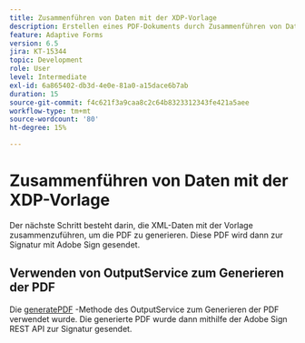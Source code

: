 ```yaml
---
title: Zusammenführen von Daten mit der XDP-Vorlage
description: Erstellen eines PDF-Dokuments durch Zusammenführen von Daten mit der Vorlage
feature: Adaptive Forms
version: 6.5
jira: KT-15344
topic: Development
role: User
level: Intermediate
exl-id: 6a865402-db3d-4e0e-81a0-a15dace6b7ab
duration: 15
source-git-commit: f4c621f3a9caa8c2c64b8323312343fe421a5aee
workflow-type: tm+mt
source-wordcount: '80'
ht-degree: 15%

---
```


# Zusammenführen von Daten mit der XDP-Vorlage

Der nächste Schritt besteht darin, die XML-Daten mit der Vorlage zusammenzuführen, um die PDF zu generieren. Diese PDF wird dann zur Signatur mit Adobe Sign gesendet.

## Verwenden von OutputService zum Generieren der PDF

Die [generatePDF](https://developer.adobe.com/experience-manager/reference-materials/6-5/forms/javadocs/com/adobe/fd/output/api/OutputService.html#generatePDFOutput-com.adobe.aemfd.docmanager.Document-com.adobe.aemfd.docmanager.Document-com.adobe.fd.output.api.PDFOutputOptions-) -Methode des OutputService zum Generieren der PDF verwendet wurde.
Die generierte PDF wurde dann mithilfe der Adobe Sign REST API zur Signatur gesendet.
